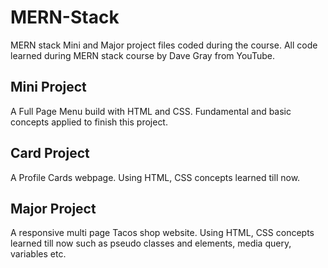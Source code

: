 # MERN-Stack
MERN stack Mini and Major project files coded during the course. All code learned during MERN stack course by Dave Gray from YouTube.
## Mini Project
A Full Page Menu build with HTML and CSS. Fundamental and basic concepts applied to finish this project.
## Card Project
A Profile Cards webpage. Using HTML, CSS concepts learned till now.
## Major Project
A responsive multi page Tacos shop website. Using HTML, CSS concepts learned till now such as pseudo classes and elements, media query, variables etc.